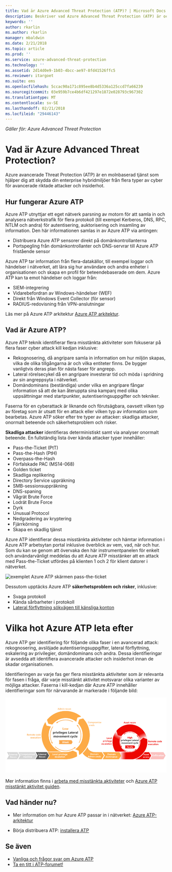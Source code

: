 ```yaml
---
title: Vad är Azure Advanced Threat Protection (ATP)? | Microsoft Docs
description: Beskriver vad Azure Advanced Threat Protection (ATP) är och vilka typer av misstänkta aktiviteter kan identifiera
keywords: ''
author: rkarlin
ms.author: rkarlin
manager: mbaldwin
ms.date: 2/21/2018
ms.topic: article
ms.prod: ''
ms.service: azure-advanced-threat-protection
ms.technology: ''
ms.assetid: 2d14d0e9-1b03-4bcc-ae97-8fd41526ffc5
ms.reviewer: itargoet
ms.suite: ems
ms.openlocfilehash: 5ccac90a171c895ee8b4d5336a125ccd7fa66239
ms.sourcegitcommit: 03e959b7ce4b6df421297e1872e028793c967302
ms.translationtype: MT
ms.contentlocale: sv-SE
ms.lasthandoff: 02/21/2018
ms.locfileid: "29446143"
---
```

*Gäller för: Azure Advanced Threat Protection*


# <a name="what-is-azure-advanced-threat-protection"></a>Vad är Azure Advanced Threat Protection?
Azure avancerade Threat Protection (ATP) är en molnbaserad tjänst som hjälper dig att skydda din enterprise hybridmiljöer från flera typer av cyber för avancerade riktade attacker och insiderhot.

## <a name="how-azure-atp-works"></a>Hur fungerar Azure ATP

Azure ATP utnyttjar ett eget nätverk parsning av motorn för att samla in och analysera nätverkstrafik för flera protokoll (till exempel Kerberos, DNS, RPC, NTLM och andra) för autentisering, auktorisering och insamling av information. Den här informationen samlas in av Azure ATP via antingen:

-   Distribuera Azure ATP sensorer direkt på domänkontrollanterna
-   Portspegling från domänkontrollanter och DNS-servrar till Azure ATP fristående sensor

Azure ATP tar information från flera-datakällor, till exempel loggar och händelser i nätverket, att lära sig hur användare och andra enheter i organisationen och skapa en profil för beteendebaserade om dem.
Azure ATP kan ta emot händelser och loggar från:

-   SIEM-integrering
-   Vidarebefordran av Windows-händelser (WEF)
-   Direkt från Windows Event Collector (för sensor)
-   RADIUS-redovisning från VPN-anslutningar


Läs mer på Azure ATP arkitektur [Azure ATP arkitektur](atp-architecture.md).

## <a name="what-does-azure-atp-do"></a>Vad är Azure ATP?

Azure ATP teknik identifierar flera misstänkta aktiviteter som fokuserar på flera faser cyber attack kill kedjan inklusive:

-   Rekognosering, då angripare samla in information om hur miljön skapas, vilka de olika tillgångarna är och vilka entiteter finns. De bygger vanligtvis deras plan för nästa faser för angrepp.
-   Lateral rörelsecykel då en angripare investerar tid och möda i spridning av sin angreppsyta i nätverket.
-   Domändominans (beständiga) under vilka en angripare fångar information så att de kan återuppta sina kampanj med olika uppsättningar med startpunkter, autentiseringsuppgifter och tekniker. 

Faserna för en cyberattack är liknande och förutsägbara, oavsett vilken typ av företag som är utsatt för en attack eller vilken typ av information som bearbetas.
Azure ATP söker efter tre typer av attacker: skadliga attacker, onormalt beteende och säkerhetsproblem och risker.

**Skadliga attacker** identifieras deterministiskt samt via analyser onormalt beteende. En fullständig lista över kända attacker typer innehåller:

-   Pass-the-Ticket (PtT)
-   Pass-the-Hash (PtH)
-   Overpass-the-Hash
-   Förfalskade PAC (MS14-068)
-   Golden ticket
-   Skadliga replikering
-   Directory Service uppräkning
-   SMB-sessionsuppräkning
-   DNS-spaning
-   Vågrät Brute Force 
-   Lodrät Brute Force
-   Dyrk
-   Unusual Protocol
-   Nedgradering av kryptering
-   Fjärrkörning
-   Skapa en skadlig tjänst


Azure ATP identifierar dessa misstänkta aktiviteter och hämtar information i Azure ATP arbetsytan portal inklusive överblick av vem, vad, när och hur. Som du kan se genom att övervaka den här instrumentpanelen för enkelt och användarvänligt meddelas du att Azure ATP misstänker att en attack med Pass-the-Ticket utfördes på klienten 1 och 2 för klient datorer i nätverket.

 ![exemplet Azure ATP skärmen pass-the-ticket](media/pass-the-ticket-sa.png)


Dessutom upptäcks Azure ATP **säkerhetsproblem och risker**, inklusive:

-   Svaga protokoll
-   Kända sårbarheter i protokoll
-   [Lateral förflyttning sökvägen till känsliga konton](use-case-lateral-movement-path.md)

# <a name="what-threats-does-azure-atp-look-for"></a>Vilka hot Azure ATP leta efter

Azure ATP ger identifiering för följande olika faser i en avancerad attack: rekognosering, avslöjade autentiseringsuppgifter, lateral förflyttning, eskalering av privilegier, domändominans och andra. Dessa identifieringar är avsedda att identifiera avancerade attacker och insiderhot innan de skadar organisationen.

Identifieringen av varje fas ger flera misstänkta aktiviteter som är relevanta för fasen i fråga, där varje misstänkt aktivitet motsvarar olika varianter av möjliga attacker.
Faserna i kill-kedjan där Azure ATP innehåller identifieringar som för närvarande är markerade i följande bild:

![Azure ATP fokus på lateral aktivitet i attack kill kedja](media/attack-kill-chain-small.jpg)


Mer information finns i [arbeta med misstänkta aktiviteter](working-with-suspicious-activities.md) och [Azure ATP misstänkt aktivitet guiden](suspicious-activity-guide.md).

## <a name="whats-next"></a>Vad händer nu?

-   Mer information om hur Azure ATP passar in i nätverket: [Azure ATP-arkitektur](atp-architecture.md)

-   Börja distribuera ATP: [installera ATP](install-atp-step1.md)


## <a name="see-also"></a>Se även
- [Vanliga och frågor svar om Azure ATP](atp-technical-faq.md)
- [Ta en titt i ATP-forumet!](https://aka.ms/azureatpcommunity)